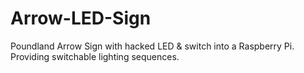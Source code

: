# Arrow-LED-Sign
Poundland Arrow Sign with hacked LED &amp; switch into a Raspberry Pi. Providing switchable lighting sequences.
